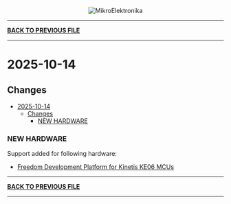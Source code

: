 <p align="center">
  <img src="http://www.mikroe.com/img/designs/beta/logo_small.png?raw=true" alt="MikroElektronika"/>
</p>

---

**[BACK TO PREVIOUS FILE](../changelog.md)**

---

# 2025-10-14

## Changes

- [2025-10-14](#2025-10-14)
  - [Changes](#changes)
    - [NEW HARDWARE](#new-hardware)

### NEW HARDWARE

Support added for following hardware:

+ [Freedom Development Platform for Kinetis KE06 MCUs](https://www.nxp.com/design/design-center/development-boards-and-designs/general-purpose-mcus/freedom-development-platform-for-kinetis-ke06-mcus:FRDM-KE06Z)

---

**[BACK TO PREVIOUS FILE](../changelog.md)**

---
